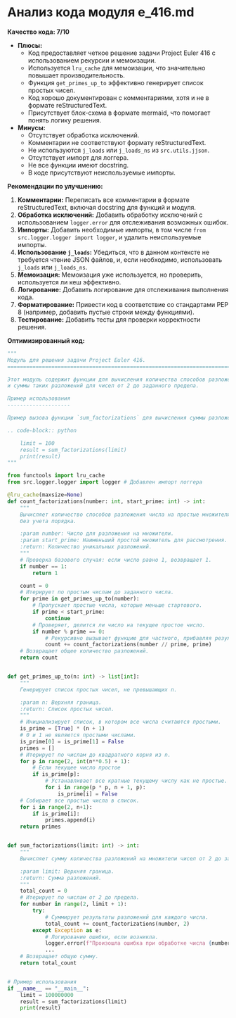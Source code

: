 # Анализ кода модуля e_416.md

**Качество кода: 7/10**

*   **Плюсы:**
    *   Код предоставляет четкое решение задачи Project Euler 416 с использованием рекурсии и мемоизации.
    *   Используется `lru_cache` для мемоизации, что значительно повышает производительность.
    *   Функция `get_primes_up_to` эффективно генерирует список простых чисел.
    *   Код хорошо документирован с комментариями, хотя и не в формате reStructuredText.
    *   Присутствует блок-схема в формате mermaid, что помогает понять логику решения.
*   **Минусы:**
    *   Отсутствует обработка исключений.
    *   Комментарии не соответствуют формату reStructuredText.
    *   Не используются `j_loads` или `j_loads_ns` из `src.utils.jjson`.
    *   Отсутствует импорт для логгера.
    *   Не все функции имеют docstring.
    *   В коде присутствуют неиспользуемые импорты.

**Рекомендации по улучшению:**

1.  **Комментарии:** Переписать все комментарии в формате reStructuredText, включая docstring для функций и модуля.
2.  **Обработка исключений:** Добавить обработку исключений с использованием `logger.error` для отслеживания возможных ошибок.
3.  **Импорты:** Добавить необходимые импорты, в том числе `from src.logger.logger import logger`, и удалить неиспользуемые импорты.
4.  **Использование `j_loads`:** Убедиться, что в данном контексте не требуется чтение JSON файлов, и, если необходимо, использовать `j_loads` или `j_loads_ns`.
5.  **Мемоизация:** Мемоизация уже используется, но проверить, используется ли кеш эффективно.
6.  **Логирование:** Добавить логирование для отслеживания выполнения кода.
7.  **Форматирование:** Привести код в соответствие со стандартами PEP 8 (например, добавить пустые строки между функциями).
8.  **Тестирование:** Добавить тесты для проверки корректности решения.

**Оптимизированный код:**

```python
"""
Модуль для решения задачи Project Euler 416.
=========================================================================================

Этот модуль содержит функции для вычисления количества способов разложения числа на простые множители
и суммы таких разложений для чисел от 2 до заданного предела.

Пример использования
--------------------

Пример вызова функции `sum_factorizations` для вычисления суммы разложений для чисел до 100:

.. code-block:: python

    limit = 100
    result = sum_factorizations(limit)
    print(result)
"""

from functools import lru_cache
from src.logger.logger import logger # Добавлен импорт логгера

@lru_cache(maxsize=None)
def count_factorizations(number: int, start_prime: int) -> int:
    """
    Вычисляет количество способов разложения числа на простые множители,
    без учета порядка.

    :param number: Число для разложения на множители.
    :param start_prime: Наименьший простой множитель для рассмотрения.
    :return: Количество уникальных разложений.
    """
    # Проверка базового случая: если число равно 1, возвращает 1.
    if number == 1:
        return 1

    count = 0
    # Итерирует по простым числам до заданного числа.
    for prime in get_primes_up_to(number):
        # Пропускает простые числа, которые меньше стартового.
        if prime < start_prime:
            continue
        # Проверяет, делится ли число на текущее простое число.
        if number % prime == 0:
            # Рекурсивно вызывает функцию для частного, прибавляя результаты к счетчику.
            count += count_factorizations(number // prime, prime)
    # Возвращает общее количество разложений.
    return count


def get_primes_up_to(n: int) -> list[int]:
    """
    Генерирует список простых чисел, не превышающих n.

    :param n: Верхняя граница.
    :return: Список простых чисел.
    """
    # Инициализирует список, в котором все числа считаются простыми.
    is_prime = [True] * (n + 1)
    # 0 и 1 не являются простыми числами.
    is_prime[0] = is_prime[1] = False
    primes = []
    # Итерирует по числам до квадратного корня из n.
    for p in range(2, int(n**0.5) + 1):
        # Если текущее число простое
        if is_prime[p]:
            # Устанавливает все кратные текущему числу как не простые.
            for i in range(p * p, n + 1, p):
                is_prime[i] = False
    # Собирает все простые числа в список.
    for i in range(2, n+1):
        if is_prime[i]:
            primes.append(i)
    return primes


def sum_factorizations(limit: int) -> int:
    """
    Вычисляет сумму количества разложений на множители чисел от 2 до заданного предела.

    :param limit: Верхняя граница.
    :return: Сумма разложений.
    """
    total_count = 0
    # Итерирует по числам от 2 до предела.
    for number in range(2, limit + 1):
        try:
            # Суммирует результаты разложений для каждого числа.
            total_count += count_factorizations(number, 2)
        except Exception as e:
            # Логирование ошибки, если возникла.
            logger.error(f"Произошла ошибка при обработке числа {number}: {e}")
            ...
    # Возвращает общую сумму.
    return total_count


# Пример использования
if __name__ == "__main__":
    limit = 100000000
    result = sum_factorizations(limit)
    print(result)
```